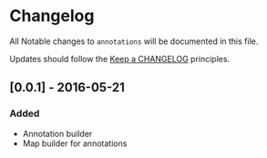 # Changelog

All Notable changes to `annotations` will be documented in this file.

Updates should follow the [Keep a CHANGELOG](http://keepachangelog.com/) principles.

## [0.0.1] - 2016-05-21

### Added
- Annotation builder
- Map builder for annotations